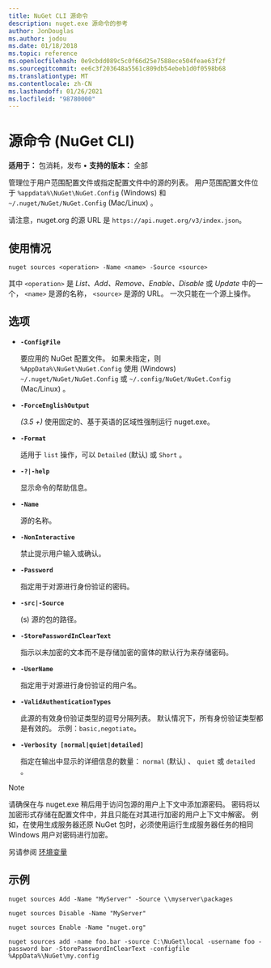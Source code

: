 ```yaml
---
title: NuGet CLI 源命令
description: nuget.exe 源命令的参考
author: JonDouglas
ms.author: jodou
ms.date: 01/18/2018
ms.topic: reference
ms.openlocfilehash: 0e9cbdd089c5c0f66d25e7588ece504feae63f2f
ms.sourcegitcommit: ee6c3f203648a5561c809db54ebeb1d0f0598b68
ms.translationtype: MT
ms.contentlocale: zh-CN
ms.lasthandoff: 01/26/2021
ms.locfileid: "98780000"
---
```

# <a name="sources-command-nuget-cli"></a>源命令 (NuGet CLI) 

**适用于：** 包消耗，发布 &bullet; **支持的版本：** 全部

管理位于用户范围配置文件或指定配置文件中的源的列表。 用户范围配置文件位于 `%appdata%\NuGet\NuGet.Config` (Windows) 和 `~/.nuget/NuGet/NuGet.Config` (Mac/Linux) 。

请注意，nuget.org 的源 URL 是 `https://api.nuget.org/v3/index.json`。

## <a name="usage"></a>使用情况

```cli
nuget sources <operation> -Name <name> -Source <source>
```

其中 `<operation>` 是 *List、Add、Remove、Enable、Disable* 或 *Update* 中的一个， `<name>` 是源的名称， `<source>` 是源的 URL。 一次只能在一个源上操作。

## <a name="options"></a>选项

- **`-ConfigFile`**

  要应用的 NuGet 配置文件。 如果未指定，则 `%AppData%\NuGet\NuGet.Config` 使用 (Windows) `~/.nuget/NuGet/NuGet.Config` 或 `~/.config/NuGet/NuGet.Config` (Mac/Linux) 。

- **`-ForceEnglishOutput`**

  *(3.5 +)* 使用固定的、基于英语的区域性强制运行 nuget.exe。

- **`-Format`**

  适用于 `list` 操作，可以 `Detailed` (默认) 或 `Short` 。

- **`-?|-help`**

  显示命令的帮助信息。

- **`-Name`**

  源的名称。

- **`-NonInteractive`**

  禁止提示用户输入或确认。

- **`-Password`**

  指定用于对源进行身份验证的密码。

- **`-src|-Source`**

   (s) 源的包的路径。

- **`-StorePasswordInClearText`**

  指示以未加密的文本而不是存储加密的窗体的默认行为来存储密码。

- **`-UserName`**

  指定用于对源进行身份验证的用户名。

- **`-ValidAuthenticationTypes`**

  此源的有效身份验证类型的逗号分隔列表。 默认情况下，所有身份验证类型都是有效的。 示例：`basic,negotiate`。

- **`-Verbosity [normal|quiet|detailed]`**

  指定在输出中显示的详细信息的数量： `normal` (默认) 、 `quiet` 或 `detailed` 。

> [!Note]
> 请确保在与 nuget.exe 稍后用于访问包源的用户上下文中添加源密码。 密码将以加密形式存储在配置文件中，并且只能在对其进行加密的用户上下文中解密。 例如，在使用生成服务器还原 NuGet 包时，必须使用运行生成服务器任务的相同 Windows 用户对密码进行加密。

另请参阅 [环境变量](cli-ref-environment-variables.md)

## <a name="examples"></a>示例

```cli
nuget sources Add -Name "MyServer" -Source \\myserver\packages

nuget sources Disable -Name "MyServer"

nuget sources Enable -Name "nuget.org"

nuget sources add -name foo.bar -source C:\NuGet\local -username foo -password bar -StorePasswordInClearText -configfile %AppData%\NuGet\my.config
```
